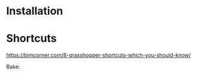 


# Installation


# Shortcuts



https://bimcorner.com/8-grasshopper-shortcuts-which-you-should-know/





Bake: 


